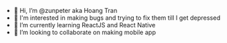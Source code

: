 - 👋 Hi, I’m @zunpeter aka Hoang Tran 
- 👀 I'm interested in making bugs and trying to fix them till I get depressed
- 🌱 I’m currently learning ReactJS and React Native
- 💞️ I’m looking to collaborate on making mobile app

<!---
zunpeter/zunpeter is a ✨ special ✨ repository because its `README.md` (this file) appears on your GitHub profile.
You can click the Preview link to take a look at your changes.
--->
